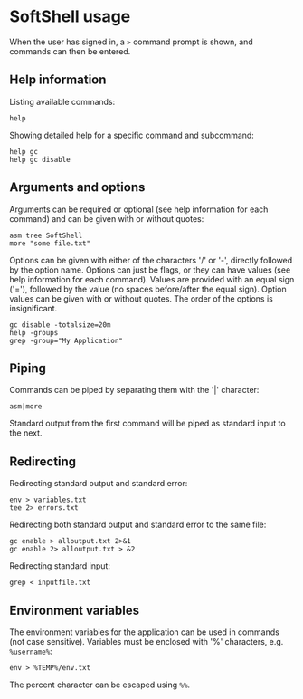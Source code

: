 # SoftShell usage

When the user has signed in, a `>` command prompt is shown, and commands can then be entered.

## Help information

Listing available commands:

    help

Showing detailed help for a specific command and subcommand:

    help gc
    help gc disable

## Arguments and options

Arguments can be required or optional (see help information for each command) and can be given with or without quotes:

    asm tree SoftShell
    more "some file.txt"

Options can be given with either of the characters '/' or '-', directly followed by the option name.
Options can just be flags, or they can have values (see help information for each command).
Values are provided with an equal sign ('='), followed by the value (no spaces before/after the equal sign).
Option values can be given with or without quotes.
The order of the options is insignificant.

    gc disable -totalsize=20m
    help -groups
    grep -group="My Application"

## Piping

Commands can be piped by separating them with the '|' character:

    asm|more

Standard output from the first command will be piped as standard input to the next.

## Redirecting

Redirecting standard output and standard error:

    env > variables.txt
    tee 2> errors.txt

Redirecting both standard output and standard error to the same file:

    gc enable > alloutput.txt 2>&1
    gc enable 2> alloutput.txt > &2

Redirecting standard input:

    grep < inputfile.txt

## Environment variables

The environment variables for the application can be used in commands (not case sensitive).
Variables must be enclosed with '%' characters, e.g. `%username%`:

    env > %TEMP%/env.txt

The percent character can be escaped using `%%`.
